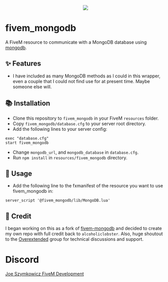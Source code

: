<p align="center">
  <img src="https://github.com/JoeSzymkowiczFiveM/fivem_mongodb/assets/70592880/c4a6d7bb-ab6f-4516-8394-ed905f93f8f7">
</p>


# fivem_mongodb

A FiveM resource to communicate with a MongoDB database using [mongodb](https://www.npmjs.com/package/mongodb).


## ✨ Features

- I have included as many MongoDB methods as I could in this wrapper, even a couple that I could not find use for at present time. Maybe someone else will.


## 📚 Installation

- Clone this repository to `fivem_mongodb` in your FiveM `resources` folder.
- Copy `fivem_mongodb/database.cfg` to your server root directory.
- Add the following lines to your server config:
```
exec "database.cfg"
start fivem_mongodb
```
- Change `mongodb_url`, and `mongodb_database` in `database.cfg`.
- Run `npm install` in `resources/fivem_mongodb` directory.


## 👀 Usage

- Add the following line to the fxmanifest of the resource you want to use fivem_mongodb in:
```
server_script '@fivem_mongodb/lib/MongoDB.lua'
```


## 👐 Credit

I began working on this as a fork of [fivem-mongodb](https://github.com/nbredikhin/fivem-mongodb) and decided to create my own repo with full credit back to `alcoholiclobster`. Also, huge shoutout to the [Overextended](https://github.com/overextended) group for technical discussions and support.


# Discord

[Joe Szymkowicz FiveM Development](https://discord.gg/5vPGxyCB4z)
